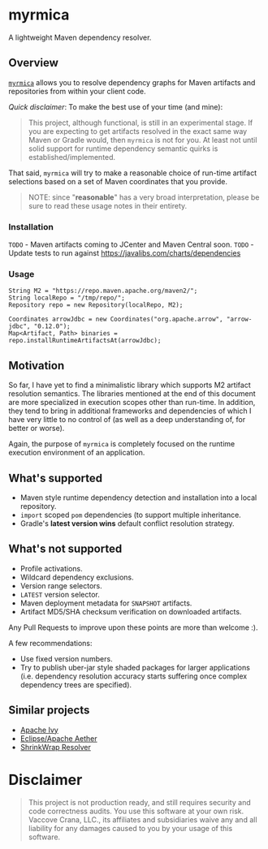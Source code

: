 # myrmica

A lightweight Maven dependency resolver.

## Overview

[`myrmica`](https://en.wikipedia.org/wiki/Myrmica) allows you to resolve dependency graphs for Maven artifacts and
repositories from within your client code.

*Quick disclaimer*: To make the best use of your time (and mine):

> This project, although functional, is still in an experimental stage. If you
> are expecting to get artifacts resolved in the exact same way Maven
> or Gradle would, then `myrmica` is not for you. At least not until solid
> support for runtime dependency semantic quirks is established/implemented.

That said, `myrmica` will try to make a reasonable choice of run-time artifact
selections based on a set of Maven coordinates that you provide.

> NOTE: since "__reasonable__" has a very broad interpretation, please be sure
> to read these usage notes in their entirety.

### Installation

`TODO` - Maven artifacts coming to JCenter and Maven Central soon.
`TODO` - Update tests to run against https://javalibs.com/charts/dependencies

### Usage

```$java
String M2 = "https://repo.maven.apache.org/maven2/";
String localRepo = "/tmp/repo/";
Repository repo = new Repository(localRepo, M2);

Coordinates arrowJdbc = new Coordinates("org.apache.arrow", "arrow-jdbc", "0.12.0");
Map<Artifact, Path> binaries = repo.installRuntimeArtifactsAt(arrowJdbc);
```

## Motivation

So far, I have yet to find a minimalistic library which supports M2 artifact
resolution semantics. The libraries mentioned at the end of this document are
more specialized in execution scopes other than run-time. In addition, they tend
to bring in additional frameworks and dependencies of which I have very little
to no control of (as well as a deep understanding of, for better or worse).

Again, the purpose of `myrmica` is completely focused on the runtime execution
environment of an application.

## What's supported

- Maven style runtime dependency detection and installation into a local repository.
- `import` scoped `pom` dependencies (to support multiple inheritance.
- Gradle's __latest version wins__ default conflict resolution strategy.

## What's not supported

- Profile activations.
- Wildcard dependency exclusions.
- Version range selectors.
- `LATEST` version selector.
- Maven deployment metadata for `SNAPSHOT` artifacts.
- Artifact MD5/SHA checksum verification on downloaded artifacts.

Any Pull Requests to improve upon these points are more than welcome :).

A few recommendations:

- Use fixed version numbers.
- Try to publish uber-jar style shaded packages for larger applications (i.e. 
dependency resolution accuracy starts suffering once complex dependency trees
are specified).

## Similar projects

- [Apache Ivy](http://ant.apache.org/ivy/)
- [Eclipse/Apache Aether](https://projects.eclipse.org/projects/technology.aether)
- [ShrinkWrap Resolver](https://github.com/shrinkwrap/resolver)

# Disclaimer

> This project is not production ready, and still requires security and code correctness audits.
> You use this software at your own risk. Vaccove Crana, LLC., its affiliates and subsidiaries waive
> any and all liability for any damages caused to you by your usage of this software.
